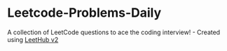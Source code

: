 # Leetcode-Problems-Daily
A collection of LeetCode questions to ace the coding interview! - Created using [LeetHub v2](https://github.com/arunbhardwaj/LeetHub-2.0)
